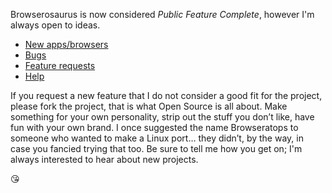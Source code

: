 Browserosaurus is now considered _Public Feature Complete_, however I'm always
open to ideas.

- [New apps/browsers](guide/supporting-a-browser-or-app.md)
- [Bugs](https://github.com/will-stone/browserosaurus/issues)
- [Feature requests](https://github.com/will-stone/browserosaurus/discussions/categories/ideas)
- [Help](https://github.com/will-stone/browserosaurus/discussions/categories/q-a)

If you request a new feature that I do not consider a good fit for the project,
please fork the project, that is what Open Source is all about. Make something
for your own personality, strip out the stuff you don’t like, have fun with your
own brand. I once suggested the name Browseratops to someone who wanted to make
a Linux port… they didn’t, by the way, in case you fancied trying that too. Be
sure to tell me how you get on; I'm always interested to hear about new
projects.

😘
